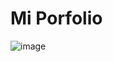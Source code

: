 # Mi Porfolio

![image](https://github.com/KamiloRV/mi-porfolio/assets/69026953/1682ca49-b13e-4721-b1ed-b409c8068b06)
